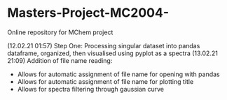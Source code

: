 # Masters-Project-MC2004-
Online repository for MChem project 

(12.02.21 01:57)
Step One: Processing singular dataset into pandas dataframe, organized, then visualised using pyplot as a spectra
(13.02.21 21:09)
Addition of file name reading:
 - Allows for automatic assignment of file name for opening with pandas
 - Allows for automatic assignment of file name for plotting title
 - Allows for spectra filtering through gaussian curve